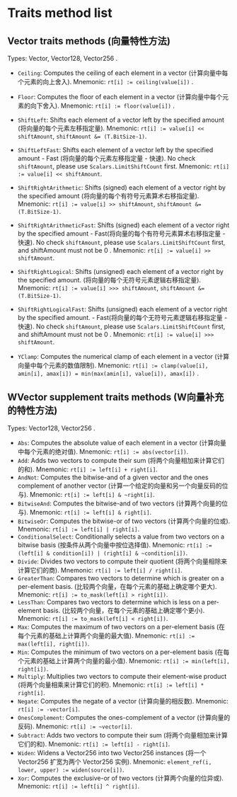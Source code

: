 # Traits method list

## Vector traits methods (向量特性方法)
Types: Vector, Vector128, Vector256 .

- `Ceiling`: Computes the ceiling of each element in a vector (计算向量中每个元素的向上舍入).
  Mnemonic: `rt[i] := ceiling(value[i])` .
- `Floor`: Computes the floor of each element in a vector (计算向量中每个元素的向下舍入).
  Mnemonic: `rt[i] := floor(value[i])` .
- `ShiftLeft`: Shifts each element of a vector left by the specified amount (将向量的每个元素左移指定量).
  Mnemonic: `rt[i] := value[i] << shiftAmount`, `shiftAmount &= (T.BitSize-1)`.
- `ShiftLeftFast`: Shifts each element of a vector left by the specified amount - Fast (将向量的每个元素左移指定量 - 快速). No check `shiftAmount`, please use `Scalars.LimitShiftCount` first.
  Mnemonic: `rt[i] := value[i] << shiftAmount`.
- `ShiftRightArithmetic`: Shifts (signed) each element of a vector right by the specified amount (将向量的每个有符号元素算术右移指定量).
  Mnemonic: `rt[i] := value[i] >> shiftAmount`, `shiftAmount &= (T.BitSize-1)`.
- `ShiftRightArithmeticFast`: Shifts (signed) each element of a vector right by the specified amount - Fast(将向量的每个有符号元素算术右移指定量 - 快速). No check `shiftAmount`, please use `Scalars.LimitShiftCount` first, and shiftAmount must not be 0 .
  Mnemonic: `rt[i] := value[i] >> shiftAmount`.
- `ShiftRightLogical`: Shifts (unsigned) each element of a vector right by the specified amount. (将向量的每个无符号元素逻辑右移指定量).
  Mnemonic: `rt[i] := value[i] >>> shiftAmount`, `shiftAmount &= (T.BitSize-1)`.
- `ShiftRightLogicalFast`: Shifts (unsigned) each element of a vector right by the specified amount. - Fast(将向量的每个无符号元素逻辑右移指定量 - 快速). No check `shiftAmount`, please use `Scalars.LimitShiftCount` first, and shiftAmount must not be 0 .
  Mnemonic: `rt[i] := value[i] >>> shiftAmount`.

- `YClamp`: Computes the numerical clamp of each element in a vector (计算向量中每个元素的数值限制).
  Mnemonic: `rt[i] := clamp(value[i], amin[i], amax[i]) = min(max(amin[i], value[i]), amax[i])` .

## WVector supplement traits methods (W向量补充的特性方法)
Types: Vector128, Vector256 .

- `Abs`: Computes the absolute value of each element in a vector (计算向量中每个元素的绝对值).
  Mnemonic: `rt[i] := abs(vector[i])`.
- `Add`: Adds two vectors to compute their sum (将两个向量相加来计算它们的和).
  Mnemonic: `rt[i] := left[i] + right[i]`.
- `AndNot`: Computes the bitwise-and of a given vector and the ones complement of another vector (计算一个给定的向量和另一个向量反码的位与).
  Mnemonic: `rt[i] := left[i] & ~right[i]`.
- `BitwiseAnd`: Computes the bitwise-and of two vectors (计算两个向量的位与).
  Mnemonic: `rt[i] := left[i] & right[i]`.
- `BitwiseOr`: Computes the bitwise-or of two vectors (计算两个向量的位或).
  Mnemonic: `rt[i] := left[i] | right[i]`.
- `ConditionalSelect`: Conditionally selects a value from two vectors on a bitwise basis (按条件从两个向量中按位选择值).
  Mnemonic: `rt[i] := (left[i] & condition[i]) | (right[i] & ~condition[i])`.
- `Divide`: Divides two vectors to compute their quotient (将两个向量相除来计算它们的商).
  Mnemonic: `rt[i] := left[i] / right[i]`.
- `GreaterThan`: Compares two vectors to determine which is greater on a per-element basis. (比较两个向量，在每个元素的基础上确定哪个更大).
  Mnemonic: `rt[i] := to_mask(left[i] > right[i])`.
- `LessThan`: Compares two vectors to determine which is less on a per-element basis. (比较两个向量，在每个元素的基础上确定哪个更小).
  Mnemonic: `rt[i] := to_mask(left[i] < right[i])`.
- `Max`: Computes the maximum of two vectors on a per-element basis (在每个元素的基础上计算两个向量的最大值).
  Mnemonic: `rt[i] := max(left[i], right[i])`.
- `Min`: Computes the minimum of two vectors on a per-element basis (在每个元素的基础上计算两个向量的最小值).
  Mnemonic: `rt[i] := min(left[i], right[i])`.
- `Multiply`: Multiplies two vectors to compute their element-wise product (将两个向量相乘来计算它们的积).
  Mnemonic: `rt[i] := left[i] * right[i]`.
- `Negate`: Computes the negate of a vector (计算向量的相反数).
  Mnemonic: `rt[i] := -vector[i]`.
- `OnesComplement`: Computes the ones-complement of a vector (计算向量的反码).
  Mnemonic: `rt[i] := ~vector[i]`.
- `Subtract`: Adds two vectors to compute their sum (将两个向量相加来计算它们的和).
  Mnemonic: `rt[i] := left[i] - right[i]`.
- `Widen`: Widens a Vector256<T> into two Vector256<T> instances (将一个 Vector256<T> 扩宽为两个 Vector256<T> 实例).
  Mnemonic: `element_ref(i, lower, upper) := widen(source[i])`.
- `Xor`: Computes the exclusive-or of two vectors (计算两个向量的位异或).
  Mnemonic: `rt[i] := left[i] ^ right[i]`.
